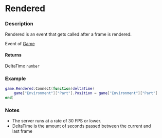 # Rendered
### Description
Rendered is an event that gets called after a frame is rendered.

Event of [Game](/classes/Game/)

#### Returns
DeltaTime `number`

### Example
```lua
game.Rendered:Connect(function(deltaTime)
    game["Environment"]["Part"].Position = game["Environment"]["Part"].Position + (Vector3.New(0, 1, 0) * deltaTime) -- Part will move upwards 1 stud per second.
end)
```

### Notes
- The server runs at a rate of 30 FPS or lower.
- DeltaTime is the amount of seconds passed between the current and last frame